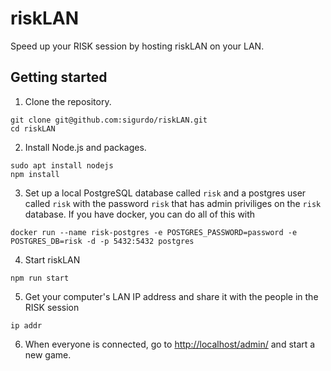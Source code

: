 # riskLAN

Speed up your RISK session by hosting riskLAN on your LAN.

## Getting started

1. Clone the repository.

```
git clone git@github.com:sigurdo/riskLAN.git
cd riskLAN
```

2. Install Node.js and packages.

```
sudo apt install nodejs
npm install
```

3. Set up a local PostgreSQL database called `risk` and a postgres user called `risk` with the password `risk` that has admin priviliges on the `risk` database. If you have docker, you can do all of this with

```
docker run --name risk-postgres -e POSTGRES_PASSWORD=password -e POSTGRES_DB=risk -d -p 5432:5432 postgres
```

4. Start riskLAN

```
npm run start
```

5. Get your computer's LAN IP address and share it with the people in the RISK session

```
ip addr
```

6. When everyone is connected, go to [http://localhost/admin/](http://localhost/admin/) and start a new game.
